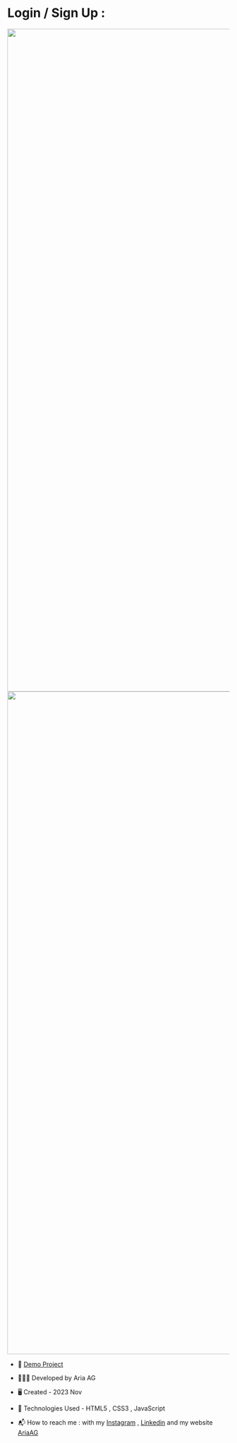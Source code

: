 # Login / Sign Up :

<p align="center">
  
 <img width="1502" alt="Screenshot 2023-12-04 at 14 22 03" src="https://github.com/Ariaaghakhani/login-sign-up/assets/48532756/328df14b-0e31-4403-9aa1-426553b8ded1">
<img width="1502" alt="Screenshot 2023-12-04 at 14 22 13" src="https://github.com/Ariaaghakhani/login-sign-up/assets/48532756/bb4ec379-df3e-4f81-aecf-d73a26866ff3">

</p>


- 🔗 [Demo Project](https://ariaaghakhani.github.io/login-sign-up/)

- 👨🏻‍💻 Developed by Aria AG
  
- 🖥️ Created - 2023 Nov
  
- 🤖 Technologies Used - HTML5 , CSS3 , JavaScript 

- 📬 How to reach me : with my
[Instagram](https://www.instagram.com/dev.aria.agk) ,
[Linkedin](https://www.linkedin.com/in/aria-aghakhani) and my website [AriaAG](https://www.dev-aria.com)
